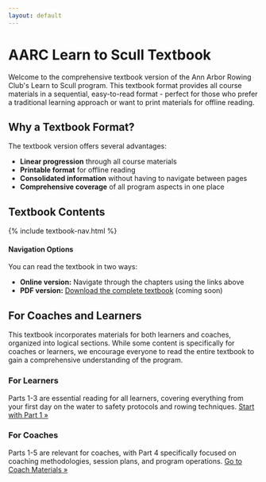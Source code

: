 ```yaml
---
layout: default
---
```


# AARC Learn to Scull Textbook

Welcome to the comprehensive textbook version of the Ann Arbor Rowing Club's Learn to Scull program. This textbook format provides all course materials in a sequential, easy-to-read format - perfect for those who prefer a traditional learning approach or want to print materials for offline reading.

## Why a Textbook Format?

The textbook version offers several advantages:
- **Linear progression** through all course materials
- **Printable format** for offline reading
- **Consolidated information** without having to navigate between pages
- **Comprehensive coverage** of all program aspects in one place

## Textbook Contents

{% include textbook-nav.html %}

<div class="info-box tip">
  <h4>Navigation Options</h4>
  <p>You can read the textbook in two ways:</p>
  <ul>
    <li><strong>Online version:</strong> Navigate through the chapters using the links above</li>
    <li><strong>PDF version:</strong> <a href="{{ site.baseurl }}/assets/pdf/AARC_LTS_Complete_Textbook.pdf">Download the complete textbook</a> (coming soon)</li>
  </ul>
</div>

## For Coaches and Learners

This textbook incorporates materials for both learners and coaches, organized into logical sections. While some content is specifically for coaches or learners, we encourage everyone to read the entire textbook to gain a comprehensive understanding of the program.

<div class="two-col-grid">
  <div>
    <h3>For Learners</h3>
    <p>Parts 1-3 are essential reading for all learners, covering everything from your first day on the water to safety protocols and rowing techniques. <a href="chapters/part1.html">Start with Part 1 »</a></p>
  </div>
  
  <div>
    <h3>For Coaches</h3>
    <p>Parts 1-5 are relevant for coaches, with Part 4 specifically focused on coaching methodologies, session plans, and program operations. <a href="chapters/part4.html">Go to Coach Materials »</a></p>
  </div>
</div>